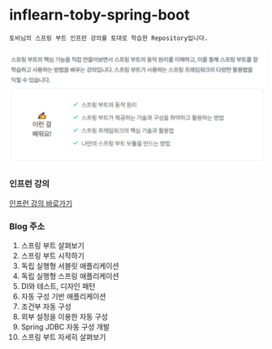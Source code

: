 # inflearn-toby-spring-boot

```
토비님의 스프링 부트 인프런 강의를 토대로 학습한 Repository입니다.
```
![img.png](img.png)

### 인프런 강의
[인프런 강의 바로가기](https://www.inflearn.com/course/%ED%86%A0%EB%B9%84-%EC%8A%A4%ED%94%84%EB%A7%81%EB%B6%80%ED%8A%B8-%EC%9D%B4%ED%95%B4%EC%99%80%EC%9B%90%EB%A6%AC/dashboard)

### Blog 주소
1. 스프링 부트 살펴보기
2. 스프링 부트 시작하기
3. 독립 실행형 서블릿 애플리케이션
4. 독립 실행형 스프링 애플리케이션
5. DI와 테스트, 디자인 패턴
6. 자동 구성 기반 애플리케이션
7. 조건부 자동 구성
8. 외부 설정을 이용한 자동 구성
9. Spring JDBC 자동 구성 개발
10. 스프링 부트 자세히 살펴보기
